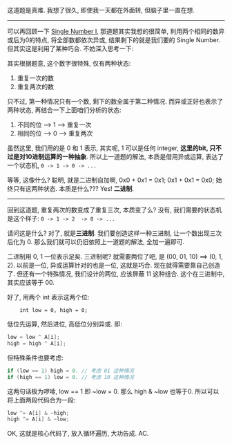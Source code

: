 这道题是真难. 我想了很久, 即使我一天都在外面转, 但脑子里一直在想.

-----

可以再回顾一下 [Single Number I](../01.%20Single%20Number), 那道题其实我想的很简单, 利用两个相同的数异或后为0的特点,
将全部数都依次异或, 结果剩下的就是我们要的 Single Number. 但其实这是利用了某种巧合. 不妨深入思考一下:

其实根据题意, 这个数字很特殊, 仅有两种状态:

1. 重复一次的数
2. 重复两次的数

只不过, 第一种情况只有一个数, 剩下的数全属于第二种情况. 而异或正好也表示了两种状态, 再结合一下上面咱们分析的状态:

1. 不同的位 --> 1 --> 重复一次
2. 相同的位 --> 0 --> 重复两次

虽然这里, 我们用的是 0 和 1 表示, 其实呢, 1 可以是任何 integer, **这里的bit, 只不过是对10进制运算的一种抽象**. 所以上一道题的解法, 本质是借用异或运算, 表达了一个状态机, `0 -> 1 -> 0 -> ...`

等等, 这像什么? 聪明, 就是二进制自加啊,  0x0 + 0x1 = 0x1; 0x1 + 0x1 = 0x0; 始终只有这两种状态. 本质是什么??? Yes! **二进制**.

------

回到这道题, 重复两次的数变成了重复三次, 本质变了么? 没有, 我们需要的状态机是这个样子: `0 -> 1 -> 2  -> 0 -> ...`

请问这是什么? 对了, 就是**三进制**. 我们要创造这样一种三进制, 让一个数出现三次后化为 0. 那么我们就可以仍旧依照上一道题的解法, 全加一遍即可.

二进制用 0, 1 一位表示足矣. 三进制呢? 就需要两位了吧, 是 (00, 01, 10) ==> (0, 1, 2). 以前是一位, 异或运算针对的也是一位, 这就是巧合. 现在就得需要靠自己创造了. 但还有一个特殊情况, 我们设计的两位, 应该屏蔽 11 这种组合. 这个在三进制中,其实应该等于 00. 

好了, 用两个 int 表示这两个位: 

        int low = 0, high = 0;

低位先运算, 然后进位, 高低位分别异或. 即:
```cpp
low = low ^ A[i];
high = high ^ A[i];
```

但特殊条件也要考虑:
```cpp
if (low == 1) high = 0. // 考虑 01 这种情况
if (high == 1) low = 0. // 考虑 10 这种情况
```

这两句话极为啰嗦, low == 1 即 ~low = 0. 那么 high & ~low 也等于0. 所以可以将上面两段代码合为一段:
```cpp
low ^= A[i] & ~high;
high ^= A[i] & ~low;
```

OK, 这就是核心代码了, 放入循环遍历, 大功告成. AC.
